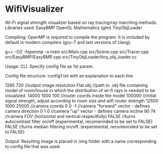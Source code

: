 # WifiVisualizer
Wi-Fi signal strength visualizer based on ray tracing/ray marching methods.
Libraries used:
EasyBMP
OpenGL Mathematics (glm)
TinyObjLoader 

Compiling:
OpenMP is required to compile the program. It is included by default in modern compilers (gcc-7 and last versions of clang).

g++ -O2 -fopenmp -o main src/Main.cpp src/Scene.cpp src/Tracer.cpp src/EasyBMP/EasyBMP.cpp src/TinyObjLoader/tiny_obj_loader.cc

Usage:
CLI. Specify config file as 1st param.

Config file structure:
config1.txt with an explanation to each line

  1280 720            //output image resolution
  Flat.obj          //path to .obj file containing model of room/house in which the distribution of wi-fi rays is needed to be visualized.
  14000 1000 100      //router coords inside the model
  100000              //initial signal strength, adjust according to room size and wifi router strength
  12500 1000 25000    //camera coords
  0 0 -1              //camera "forward" vector - defines camera direction
  0 1 0               //camera "up" vector - defines camera incline
  90 74               //camera FOV (horizontal and vertical respectfully)
  FALSE               //turns autocontrast filter on/off (experimental, recomennded to be set to FALSE)
  FALSE               //turns median filtering on/off. (experimental, recomennded to be set to FALSE)
  
  Output:
  Resulting image is placed in /img folder with a name corresponding to config file that was used.
  
